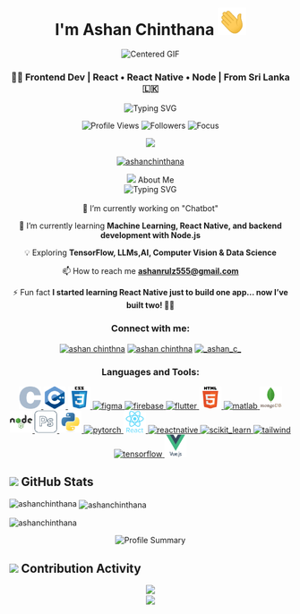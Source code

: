 <h1 align="center"> I'm Ashan Chinthana <img src="https://raw.githubusercontent.com/ABSphreak/ABSphreak/master/gifs/Hi.gif" width="50px"></h1>


<div align="center">
  <img src="https://i.pinimg.com/originals/90/70/32/9070324cdfc07c68d60eed0c39e77573.gif" width="680" height="300" alt="Centered GIF" />
</div>



<h3 align="center">👨‍💻 Frontend Dev | React • React Native • Node | From Sri Lanka 🇱🇰</h3>

<div align="center">
  <img src="https://readme-typing-svg.demolab.com?font=Fira+Code&duration=3000&pause=1000&center=true&vCenter=true&width=400&lines=Frontend+Dev+%7C+React+Native+Lover;ML+Explorer+%7C+CS+Student+@+NSBM;Crafting+Smart+UIs+%F0%9F%92%A1" alt="Typing SVG" />
</div>


        



<p align="center">
  <img src="https://komarev.com/ghpvc/?username=ashanchinthana&label=Profile%20views&color=0e75b6&style=for-the-badge" alt="Profile Views" />
  <img src="https://img.shields.io/github/followers/ashanchinthana?label=Followers&style=for-the-badge&color=blue" alt="Followers" />
  <img src="https://img.shields.io/badge/Focus-AI%20%26%20Mobile%20Dev-brightgreen?style=for-the-badge" alt="Focus" />
</p>


<div align="center">
  <img src="https://capsule-render.vercel.app/api?type=waving&color=gradient&customColorList=0,22,45,60&height=170&section=header&text=Welcome%20to%20My%20Profile&fontSize=50&fontAlignY=35&animation=twinkling&fontColor=gradient" />
</div>


<p align="center">
  <a href="https://github.com/ryo-ma/github-profile-trophy">
    <img src="https://github-profile-trophy.vercel.app/?username=ashanchinthana&theme=darkhub" alt="ashanchinthana" />
  </a>
</p>

<div align="center">
<img src="https://media.giphy.com/media/WUlplcMpOCEmTGBtBW/giphy.gif" width="40"> About Me<br>
</div>


<div align="center">
<img src="https://readme-typing-svg.demolab.com?font=Fira+Code&pause=1000&color=36BCF7FF&width=435&lines=Full+Stack+Developer;React+Native+Specialist;UI%2FUX+Design+Enthusiast;AI+Integration+Expert" alt="Typing SVG" />
</div>

<br>
<div align="center">
🔭 I’m currently working on "Chatbot"

 🌱 I’m currently learning **Machine Learning, React Native, and backend development with Node.js**

 💡 Exploring **TensorFlow, LLMs,AI, Computer Vision & Data Science**

📫 How to reach me **ashanrulz555@gmail.com**

 ⚡ Fun fact **I started learning React Native just to build one app… now I’ve built two! 📱🚀**

</div>

<h3 align="center">Connect with me:</h3>
<div align="center">
<a href="https://www.linkedin.com/in/ashan-chinthna-1136a7227/" target="blank"><img align="center" src="https://raw.githubusercontent.com/rahuldkjain/github-profile-readme-generator/master/src/images/icons/Social/linked-in-alt.svg" alt="ashan chinthna" height="30" width="40" /></a>
<a href="https://www.facebook.com/profile.php?id=100078357141988" target="blank"><img align="center" src="https://raw.githubusercontent.com/rahuldkjain/github-profile-readme-generator/master/src/images/icons/Social/facebook.svg" alt="ashan chinthna" height="30" width="40" /></a>
<a href="https://www.instagram.com/_ashan_c_/" target="blank"><img align="center" src="https://raw.githubusercontent.com/rahuldkjain/github-profile-readme-generator/master/src/images/icons/Social/instagram.svg" alt="_ashan_c_" height="30" width="40" /></a>
</div>


<h3 align="center">Languages and Tools:</h3>
<p align="center"> <a href="https://www.cprogramming.com/" target="_blank" rel="noreferrer"> <img src="https://raw.githubusercontent.com/devicons/devicon/master/icons/c/c-original.svg" alt="c" width="40" height="40"/> </a> <a href="https://www.w3schools.com/cpp/" target="_blank" rel="noreferrer"> <img src="https://raw.githubusercontent.com/devicons/devicon/master/icons/cplusplus/cplusplus-original.svg" alt="cplusplus" width="40" height="40"/> </a> <a href="https://www.w3schools.com/css/" target="_blank" rel="noreferrer"> <img src="https://raw.githubusercontent.com/devicons/devicon/master/icons/css3/css3-original-wordmark.svg" alt="css3" width="40" height="40"/> </a> <a href="https://www.figma.com/" target="_blank" rel="noreferrer"> <img src="https://www.vectorlogo.zone/logos/figma/figma-icon.svg" alt="figma" width="40" height="40"/> </a> <a href="https://firebase.google.com/" target="_blank" rel="noreferrer"> <img src="https://www.vectorlogo.zone/logos/firebase/firebase-icon.svg" alt="firebase" width="40" height="40"/> </a> <a href="https://flutter.dev" target="_blank" rel="noreferrer"> <img src="https://www.vectorlogo.zone/logos/flutterio/flutterio-icon.svg" alt="flutter" width="40" height="40"/> </a> <a href="https://www.w3.org/html/" target="_blank" rel="noreferrer"> <img src="https://raw.githubusercontent.com/devicons/devicon/master/icons/html5/html5-original-wordmark.svg" alt="html5" width="40" height="40"/> </a> <a href="https://www.mathworks.com/" target="_blank" rel="noreferrer"> <img src="https://upload.wikimedia.org/wikipedia/commons/2/21/Matlab_Logo.png" alt="matlab" width="40" height="40"/> </a> <a href="https://www.mongodb.com/" target="_blank" rel="noreferrer"> <img src="https://raw.githubusercontent.com/devicons/devicon/master/icons/mongodb/mongodb-original-wordmark.svg" alt="mongodb" width="40" height="40"/> </a> <a href="https://nodejs.org" target="_blank" rel="noreferrer"> <img src="https://raw.githubusercontent.com/devicons/devicon/master/icons/nodejs/nodejs-original-wordmark.svg" alt="nodejs" width="40" height="40"/> </a> <a href="https://www.photoshop.com/en" target="_blank" rel="noreferrer"> <img src="https://raw.githubusercontent.com/devicons/devicon/master/icons/photoshop/photoshop-line.svg" alt="photoshop" width="40" height="40"/> </a> <a href="https://www.python.org" target="_blank" rel="noreferrer"> <img src="https://raw.githubusercontent.com/devicons/devicon/master/icons/python/python-original.svg" alt="python" width="40" height="40"/> </a> <a href="https://pytorch.org/" target="_blank" rel="noreferrer"> <img src="https://www.vectorlogo.zone/logos/pytorch/pytorch-icon.svg" alt="pytorch" width="40" height="40"/> </a> <a href="https://reactjs.org/" target="_blank" rel="noreferrer"> <img src="https://raw.githubusercontent.com/devicons/devicon/master/icons/react/react-original-wordmark.svg" alt="react" width="40" height="40"/> </a> <a href="https://reactnative.dev/" target="_blank" rel="noreferrer"> <img src="https://reactnative.dev/img/header_logo.svg" alt="reactnative" width="40" height="40"/> </a> <a href="https://scikit-learn.org/" target="_blank" rel="noreferrer"> <img src="https://upload.wikimedia.org/wikipedia/commons/0/05/Scikit_learn_logo_small.svg" alt="scikit_learn" width="40" height="40"/> </a> <a href="https://tailwindcss.com/" target="_blank" rel="noreferrer"> <img src="https://www.vectorlogo.zone/logos/tailwindcss/tailwindcss-icon.svg" alt="tailwind" width="40" height="40"/> </a> <a href="https://www.tensorflow.org" target="_blank" rel="noreferrer"> <img src="https://www.vectorlogo.zone/logos/tensorflow/tensorflow-icon.svg" alt="tensorflow" width="40" height="40"/> </a> <a href="https://vuejs.org/" target="_blank" rel="noreferrer"> <img src="https://raw.githubusercontent.com/devicons/devicon/master/icons/vuejs/vuejs-original-wordmark.svg" alt="vuejs" width="40" height="40"/> </a> </p>




## <img src="https://media.giphy.com/media/iY8CRBdQXODJSCERIr/giphy.gif" width="40"> **GitHub Stats**



<p><img align="left" src="https://github-readme-stats.vercel.app/api/top-langs?username=ashanchinthana&show_icons=true&locale=en&layout=compact" alt="ashanchinthana" /></p>

<p>&nbsp;<img align="center" src="https://github-readme-stats.vercel.app/api?username=ashanchinthana&show_icons=true&locale=en" alt="ashanchinthana" /></p>

<p><img align="center" src="https://github-readme-streak-stats.herokuapp.com/?user=ashanchinthana&" alt="ashanchinthana" /></p>




<div align="center">
  <img src="https://github-profile-summary-cards.vercel.app/api/cards/profile-details?username=ashanchinthana&theme=github_dark" alt="Profile Summary" />
</div>





## <img src="https://media2.giphy.com/media/v1.Y2lkPTc5MGI3NjExa29ncHpzOWlkczczdm8xNWx6eDNjeWtpaTFnbW82NjV2NjZ6M2NxYiZlcD12MV9pbnRlcm5hbF9naWZfYnlfaWQmY3Q9Zw/t7sEnf5w7wJ1CEPyy7/giphy.gif" width="40"> **Contribution Activity**

<div align="center">
  <img src="https://github-readme-activity-graph.vercel.app/graph?username=ashanchinthana&theme=react-dark&area=true&hide_border=true&custom_title=My%20Contribution%20Graph" />
</div>











<div align="center">
  <img src="https://capsule-render.vercel.app/api?type=waving&color=gradient&customColorList=6,11,20&height=170&section=footer&text=Thanks%20for%20visiting!&fontSize=50&fontAlignY=65&animation=twinkling&fontColor=gradient" />
</div>
